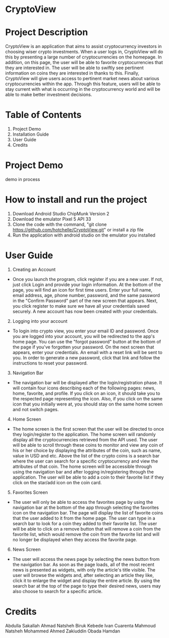# CryptoView

# Project Description
CryptoView is an application that aims to assist cryptocurrency investors in choosing wiser crypto investments. When a user logs in, CryptoView will do this by presenting a large number of cryptocurrencies on the homepage. In addition, on this page, the user will be able to favorite cryptocurrencies that they are interested in. The user will be able to swiftly see pertinent information on coins they are interested in thanks to this. Finally, CryptoView will give users
access to pertinent market news about various cryptocurrencies within the app. Through this feature, users will be able to stay current with what is occurring in the cryptocurrency world and will be able to make better investment decisions.

# Table of Contents
1. Project Demo <br>
2. Installation Guide <br>
3. User Guide <br>
4. Credits <br>

# Project Demo
demo in process

# How to install and run the project
1. Download Android Studio ChipMunk Version 2
2. Download the emulator Pixel 5 API 33
3. Clone the code with the command, "git clone https://github.com/hotchelle/CryptoView.git" or install a zip file
4. Run the application with android studio on the emulator you installed

# User Guide
1. Creating an Account
  - Once you launch the program, click register if you are a new user. If not, just click Login and provide your login information. At the bottom of the page, you will find an icon for first time users. Enter your full name, email address, age, phone number, password, and the same password in the "Confirm Password" part of the new screen that appears. Next, you click register to make sure we have all your credentials saved securely. A new account has now been created with your credentials.

2. Logging into your account
  - To login into crypto view, you enter your email ID and password. Once you are logged into your account, you will be redirected to the app's home page. You can use the "forgot password" button at the bottom of the page if you've forgotten your password. On the next screen that appears, enter your credentials. An email with a reset link will be sent to you. In order to generate a new password, click that link and follow the instructions to reset your password.

3. Navigation Bar
  - The navigation bar will be displayed after the login/registration phase. It will contain four icons describing each of the following pages: news, home, favorite, and profile. If you click on an icon, it should take you to the respected page representing the icon. Also, if you click on the same icon that you initially were at, you should stay on the same home screen and not switch pages.

4. Home Screen
  - The home screen is the first screen that the user will be directed to once they login/register to the application. The home screen will randomly display all the cryptocurrencies retrieved from the API used. The user will be able to scroll through these coins to monitor and view any coin of his or her choice by displaying the attributes of the coin, such as name, value in USD and etc. Above the list of the crypto coins is a search bar where the user can search for a specific cryptocurrency and view the attributes of that coin. The home screen will be accessible through using the navigation bar and after logging in/registering through the application. The user will be able to add a coin to their favorite list if they click on the star/add icon on the coin card.

5. Favorites Screen
  - The user will only be able to access the favorites page by using the navigation bar at the bottom of the app through selecting the favorites icon on the navigation bar. The page will display the list of favorite coins that the user added to it from the home page. The user can type in a search bar to look for a coin they added to their favorite list. The user will be able to click on a remove button that will remove a coin from the favorite list, which would remove the coin from the favorite list and will no longer be displayed when they access the favorite page.

6. News Screen
  - The user will access the news page by selecting the news button from the navigation bar. As soon as the page loads, all of the most recent news is presented as widgets, with only the article's title visible. The user will browse the widgets and, after selecting an article they like, click it to enlarge the widget and display the entire article. By using the search bar at the top of the page to type their desired news, users may also choose to search for a specific article.
  
# Credits
Abdulla Sakallah
Ahmad Natsheh
Biruk Kebede
Ivan Cuarenta
Mahmoud Natsheh
Mohammed Ahmed Zakiuddin
Obada Hamdan




